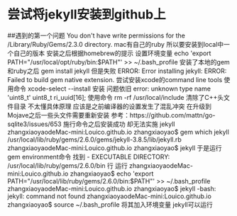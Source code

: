 # 尝试将jekyll安装到github上
##遇到的第一个问题
You don't have write permissions for the /Library/Ruby/Gems/2.3.0 directory.
mac有自己的ruby 所以要安装到local中一个自己的版本
安装之后根据homebrew的提示 设置环境变量
echo 'export PATH="/usr/local/opt/ruby/bin:$PATH"' >> ~/.bash_profile
安装了本地的gem和ruby之后 gem install jekyll 但是失败
ERROR:  Error installing jekyll:
	ERROR: Failed to build gem native extension.
尝试安装xcode的command line tools 
使用命令
xcode-select --install
安装
问题依旧
 error: unknown type name 'uint8_t'
        uint8_t  ri_uuid[16];
使用命令 rm -rf /usr/local/include 清除了C++头文件目录 不太懂具体原理 应该是之前编译器的设置发生了混乱冲突 在升级到Mojave之后一些头文件需要重新安装 参考：https://github.com/mattn/go-sqlite3/issues/653
施行命令之后安装成功
却无法实施 jekyll
zhangxiaoyaodeMac-mini:Louico.github.io zhangxiaoyao$ gem which jekyll
/usr/local/lib/ruby/gems/2.6.0/gems/jekyll-3.8.5/lib/jekyll.rb
zhangxiaoyaodeMac-mini:Louico.github.io zhangxiaoyao$ jekyll
于是运行 gem environment命令 找到 - EXECUTABLE DIRECTORY: /usr/local/lib/ruby/gems/2.6.0/bin 行
运行
zhangxiaoyaodeMac-mini:Louico.github.io zhangxiaoyao$ echo 'export PATH="/usr/local/lib/ruby/gems/2.6.0/bin:$PATH"' >> ~/.bash_profile
zhangxiaoyaodeMac-mini:Louico.github.io zhangxiaoyao$ jekyll
-bash: jekyll: command not found
zhangxiaoyaodeMac-mini:Louico.github.io zhangxiaoyao$ source ~/.bash_profile
将其加入环境变量 jekyll可以运行

